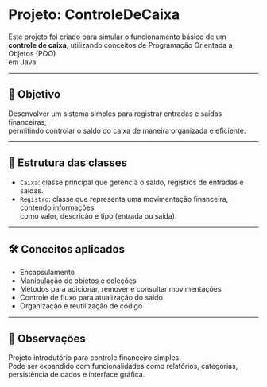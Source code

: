 # Projeto: ControleDeCaixa

Este projeto foi criado para simular o funcionamento básico de um  
**controle de caixa**, utilizando conceitos de Programação Orientada a Objetos (POO)  
em Java.

---

## 🎯 Objetivo

Desenvolver um sistema simples para registrar entradas e saídas financeiras,  
permitindo controlar o saldo do caixa de maneira organizada e eficiente.

---

## 🧱 Estrutura das classes

- `Caixa`: classe principal que gerencia o saldo, registros de entradas e saídas.
- `Registro`: classe que representa uma movimentação financeira, contendo informações  
  como valor, descrição e tipo (entrada ou saída).

---

## 🛠️ Conceitos aplicados

- Encapsulamento
- Manipulação de objetos e coleções
- Métodos para adicionar, remover e consultar movimentações
- Controle de fluxo para atualização do saldo
- Organização e reutilização de código

---

## 📌 Observações

Projeto introdutório para controle financeiro simples.  
Pode ser expandido com funcionalidades como relatórios, categorias,  
persistência de dados e interface gráfica.